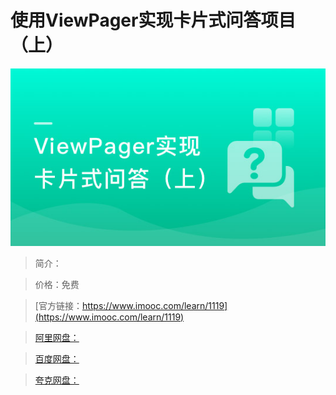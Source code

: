 # 使用ViewPager实现卡片式问答项目（上）

![img](../../assets/5fe4430a00014c4805400304.jpg)

> 简介：

> 价格：免费

> [官方链接：https://www.imooc.com/learn/1119](https://www.imooc.com/learn/1119)

> [阿里网盘：]()

> [百度网盘：]()

> [夸克网盘：]()
